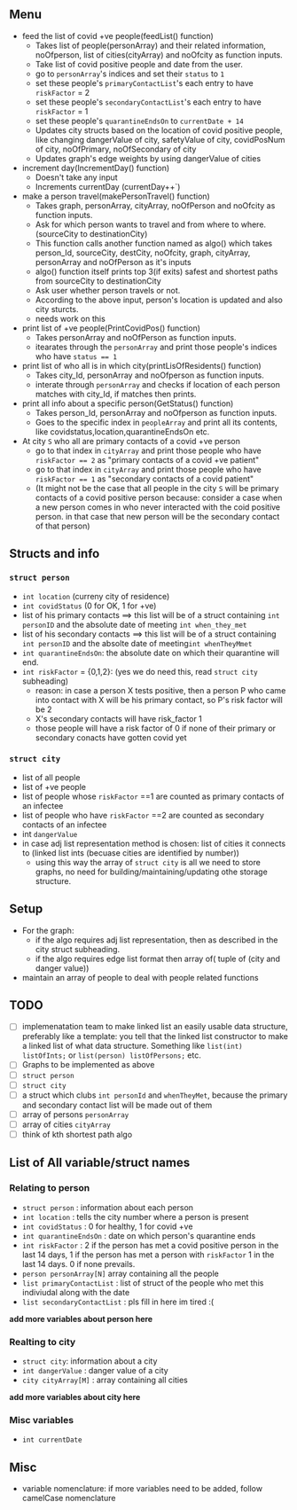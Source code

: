 ## Menu
- feed the list of covid +ve people(feedList() function)
    - Takes list of people(personArray) and their related information, noOfperson, list of cities(cityArray) and noOfcity as function inputs. 
    - Take list of covid positive people and date from the user.
    - go to `personArray`'s indices and set their `status` to `1`
    - set these people's `primaryContactList`'s each entry to have `riskFactor` = 2
    - set these people's `secondaryContactList`'s each entry to have `riskFactor` = 1
    - set these people's `quarantineEndsOn` to `currentDate + 14`
    - Updates city structs based on the location of covid positive people, like changing dangerValue of city, safetyValue of city, covidPosNum of city, noOfPrimary, noOfSecondary of city
    - Updates graph's edge weights by using dangerValue of cities
- increment day(IncrementDay() function)
    - Doesn't take any input
    - Increments currentDay (currentDay++`)
- make a person travel(makePersonTravel() function)
    - Takes graph, personArray, cityArray, noOfPerson and noOfcity as function inputs.
    - Ask for which person wants to travel and from where to where.(sourceCity to destinationCity)
    - This function calls another function named as algo() which takes person_Id, sourceCity, destCity, noOfcity, graph, cityArray, personArray and noOfPerson as                it's inputs
    - algo() function itself prints top 3(if exits) safest and shortest paths from sourceCity to destinationCity
    - Ask user whether person travels or not.
    - According to the above input, person's location is updated and also city sturcts.
    - needs work on this
- print list of +ve people(PrintCovidPos() function)
    - Takes personArray and noOfPerson as function inputs.
    - itearates through the `personArray` and print those people's indices who have `status == 1`
- print list of who all is in which city(printLisOfResidents() function)
    - Takes city_Id, personArray and noOfperson as function inputs.
    - interate through `personArray` and checks if location of each person matches with city_Id, if matches then prints.
- print all info about a specific person(GetStatus() function)
    - Takes person_Id, personArray and noOfperson as function inputs.  
    - Goes to the specific index in `peopleArray` and print all its contents, like covidstatus,location,quarantineEndsOn etc.
- At city `S` who all are primary contacts of a covid +ve person
    - go to that index in `cityArray` and print those people who have `riskFactor == 2` as "primary contacts of a covid +ve patient"
    - go to that index in `cityArray` and print those people who have `riskFactor == 1` as "secondary contacts of a covid patient"
    - (It might not be the case that all people in the city `S` will be primary contacts of a covid positive person because: consider a case when a new person comes in who never interacted with the coid positive person. in that case that new person will be the secondary contact of that person)

## Structs and info
### `struct person`
- `int location` (curreny city of residence)
- `int covidStatus` (0 for OK, 1 for +ve)
- list of his primary contacts ==> this list will be of a struct containing `int personID` and the absolute date of meeting `int when_they_met`
- list of his secondary contacts ==> this list will be of a struct containing `int personID` and the absolte date of meeting`int whenTheyMmet`
- `int quarantineEndsOn`: the absolute date on which their quarantine will end.
- `int riskFactor` = {0,1,2}: (yes we do need this, read `struct city` subheading) 
    - reason: in case a person X tests positive, then a person P who came into contact with X will be his primary contact, so P's risk factor will be 2
    - X's secondary contacts will have risk_factor 1
    - those people will have a risk factor of 0 if none of their primary or secondary conacts have gotten covid yet

### `struct city`
- list of all people
- list of +ve people
- list of people whose `riskFactor` ==1 are counted as primary contacts of an infectee
- list of people who have `riskFactor` ==2 are counted as secondary contacts of an infectee
- int `dangerValue`
- in case adj list representation method is chosen: list of cities it connects to (linked list ints (becuase cities are identified by number))
    - using this way the array of `struct city` is all we need to store graphs, no need for building/maintaining/updating othe storage structure. 

## Setup
- For the graph: 
    - if the algo requires adj list representation, then as described in the city struct subheading. 
    - if the algo requires edge list format then array of( tuple of (city and danger value))
- maintain an array of people to deal with people related functions

## TODO
- [ ] implemenatation team to make linked list an easily usable data structure, preferably like a template: you tell that the linked list constructor to make a linked list of what data structure. Something like `list(int) listOfInts;` or `list(person) listOfPersons;` etc.
- [ ] Graphs to be implemented as above
- [ ] `struct person`
- [ ] `struct city`
- [ ] a struct which clubs `int personId` and `whenTheyMet`, because the primary and secondary contact list will be made out of them 
- [ ] array of persons `personArray` 
- [ ] array of cities `cityArray`
- [ ] think of kth shortest path algo

## List of All variable/struct names
### Relating to person
- `struct person` : information about each person
- `int location` : tells the city number where a person is present
- `int covidStatus` : 0 for healthy, 1 for covid +ve
- `int quarantineEndsOn` : date on which person's quarantine ends
- `int riskFactor` : 2 if the person has met a covid positive person in the last 14 days, 1 if the person has met a person with `riskFactor` 1 in the last 14 days. 0 if none prevails.
- `person personArray[N]` array containing all the people
- `list primaryContactList` : list of struct of the people who met this indiviudal along with the date
- `list secondaryContactList` :  pls fill in here im tired :(

**add more variables about person here**

### Realting to city
- `struct city`: information about a city
- `int dangerValue` : danger value of a city
- `city cityArray[M]` : array containing all cities

**add more variables about city here**

### Misc variables
- `int currentDate`

## Misc
- variable nomenclature: if more variables need to be added, follow camelCase nomenclature
 


